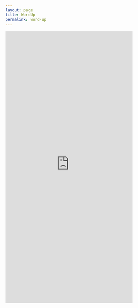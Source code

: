 ```yaml
---
layout: page
title: WordUp
permalink: word-up
---
```


<iframe style="border: 0px solid rgba(0, 0, 0, 0.1);" width="400" height="850" src="https://www.figma.com/embed?embed_host=share&url=https%3A%2F%2Fwww.figma.com%2Fproto%2F9fKPvj0iUw7kGVIuNkjWJM%2FWord-Up---A-Quiz-App%3Fpage-id%3D0%253A1%26type%3Ddesign%26node-id%3D350-1617%26viewport%3D428%252C621%252C0.14%26t%3DfUXcu67Ov9lW48fF-1%26scaling%3Dscale-down%26starting-point-node-id%3D350%253A1617%26mode%3Ddesign" allowfullscreen></iframe>
